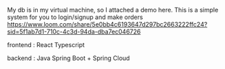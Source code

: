 My db is in my virtual machine, so I attached a demo here. This is a simple system for you to login/signup and make orders
https://www.loom.com/share/5e0bb4c6193647d297bc2663222ffc24?sid=5f1ab7d1-710c-4c3d-94da-dba7ec046726

frontend : React Typescript

backend : Java Spring Boot + Spring Cloud
